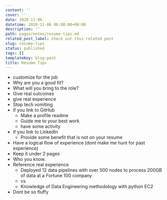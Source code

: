 ```yaml
---
content: ''
cover: ''
date: 2020-11-06
datetime: 2020-11-06 00:00:00+00:00
description: ''
path: pages/notes/resume-tips.md
related_post_label: Check out this related post
slug: resume-tips
status: published
tags: []
templateKey: blog-post
title: Resume Tips
---
```


* customize for the job
* Why are you a good fit?
* What will you bring to the role?
* Give real outcomes
* give real experience
* Stop tech vomiting
* if you link to GitHub
  * Make a profile readme
  * Guide me to your best work
  * have some activity
* if you link to LinkedIn
  * Provide some benefit that is not on your resume
* Have a logical flow of experience (dont make me hunt for past experience)
* Keep it under 2 pages
* Who you know.
* Reference real experience
  * Deployed 12 data pipelines with over 500 nodes to process 200GB of data at a Fortune 100 company
  * vs
  * Knowledge of Data Engineering methodology with python EC2
* Dont be so fluffy